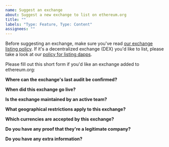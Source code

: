 ```yaml
---
name: Suggest an exchange
about: Suggest a new exchange to list on ethereum.org
title: ""
labels: "Type: Feature, Type: Content"
assignees: ""
---
```


Before suggesting an exchange, make sure you've read [our exchange listing policy](https://ethereum.org/en/contributing/adding-exchanges/). If it's a decentralized exchange (DEX) you'd like to list, please take a look at our [policy for listing dapps](https://ethereum.org/en/contributing/adding-products/).

Please fill out this short form if you'd like an exchange added to ethereum.org:

**Where can the exchange's last audit be confirmed?**

<!-- Feel free to link to the results of your audit or otherwise send it through directly. -->

**When did this exchange go live?**

**Is the exchange maintained by an active team?**

**What geographical restrictions apply to this exchange?**

<!-- If you don't know, please get in touch with the exchange. They'll likely have a list of restricted countries and jurisdictions. -->

**Which currencies are accepted by this exchange?**

<!-- If you don't know, please get in touch with the exchange. They'll likely have a list of accepted currencies -->

**Do you have any proof that they're a legitimate company?**

<!-- This is a safeguard against listing any malicious sites. You could provide a link to an "About" page from the exchange that provides more information about their legal entity, or a link to an official company registration -->

**Do you have any extra information?**

<!-- Add any more info that may make a stronger case for listing this exchange. Consider years of operation, size of company, financial backing etc. -->
